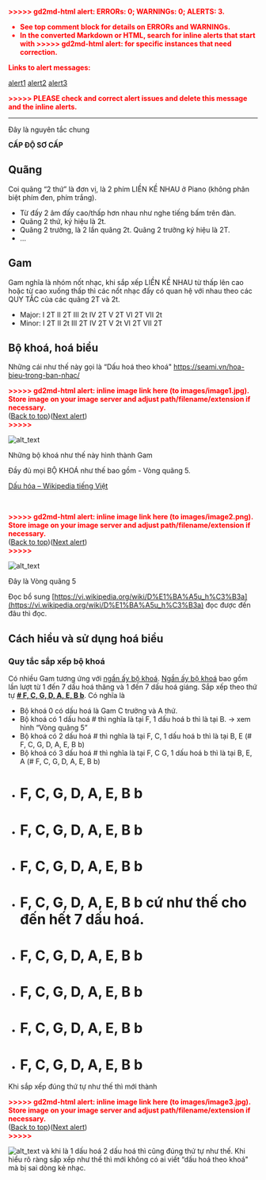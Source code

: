 <p style="color: red; font-weight: bold">>>>>>  gd2md-html alert:  ERRORs: 0; WARNINGs: 0; ALERTS: 3.</p>
<ul style="color: red; font-weight: bold"><li>See top comment block for details on ERRORs and WARNINGs. <li>In the converted Markdown or HTML, search for inline alerts that start with >>>>>  gd2md-html alert:  for specific instances that need correction.</ul>

<p style="color: red; font-weight: bold">Links to alert messages:</p><a href="#gdcalert1">alert1</a>
<a href="#gdcalert2">alert2</a>
<a href="#gdcalert3">alert3</a>

<p style="color: red; font-weight: bold">>>>>> PLEASE check and correct alert issues and delete this message and the inline alerts.<hr></p>


Đây là nguyên tắc chung

**CẤP ĐỘ SƠ CẤP**


## Quãng

Coi quãng “2 thứ” là đơn vị, là 2 phím LIỀN KỀ NHAU ở Piano (không phân biệt phím đen, phím trắng).



* Từ đấy 2 âm đấy cao/thấp hơn nhau như nghe tiếng bấm trên đàn.
* Quãng 2 thứ, ký hiệu là 2t.
* Quãng 2 trưởng, là 2 lần quãng 2t. Quãng 2 trưởng ký hiệu là 2T.
* …


## Gam

Gam nghĩa là nhóm nốt nhạc, khi sắp xếp LIỀN KỀ NHAU từ thấp lên cao hoặc từ cao xuống thấp thì các nốt nhạc đấy có quan hệ với nhau theo các QUY TẮC của các quãng 2T và 2t.



* Major: I 2T II 2T III 2t IV 2T V 2T VI 2T VII 2t
* Minor: I 2T II 2t III 2T IV 2T V 2t VI 2T VII 2T


## Bộ khoá, hoá biểu

Những cái như thế này gọi là “Dấu hoá theo khoá" https://seami.vn/hoa-bieu-trong-ban-nhac/



<p id="gdcalert1" ><span style="color: red; font-weight: bold">>>>>>  gd2md-html alert: inline image link here (to images/image1.jpg). Store image on your image server and adjust path/filename/extension if necessary. </span><br>(<a href="#">Back to top</a>)(<a href="#gdcalert2">Next alert</a>)<br><span style="color: red; font-weight: bold">>>>>> </span></p>


![alt_text](images/image1.jpg "image_tooltip")


Những bộ khoá như thế này hình thành Gam

Đầy đủ mọi BỘ KHOÁ như thế bao gồm - Vòng quãng 5.

[Dấu hóa – Wikipedia tiếng Việt](https://vi.wikipedia.org/wiki/D%E1%BA%A5u_h%C3%B3a#/media/T%E1%BA%ADp_tin:Circle_of_fifths_deluxe_4.svg)

 

​​

<p id="gdcalert2" ><span style="color: red; font-weight: bold">>>>>>  gd2md-html alert: inline image link here (to images/image2.png). Store image on your image server and adjust path/filename/extension if necessary. </span><br>(<a href="#">Back to top</a>)(<a href="#gdcalert3">Next alert</a>)<br><span style="color: red; font-weight: bold">>>>>> </span></p>


![alt_text](images/image2.png "image_tooltip")


Đây là Vòng quãng 5

Đọc bổ sung [https://vi.wikipedia.org/wiki/D%E1%BA%A5u_h%C3%B3a](https://vi.wikipedia.org/wiki/D%E1%BA%A5u_h%C3%B3a) đọc được đến đâu thì đọc.


## Cách hiểu và sử dụng hoá biểu


### Quy tắc sắp xếp bộ khoá

Có nhiều Gam tương ứng với [ngần ấy bộ khoá](https://vi.wikipedia.org/wiki/D%E1%BA%A5u_h%C3%B3a#/media/T%E1%BA%ADp_tin:Circle_of_fifths_deluxe_4.svg). [Ngần ấy bộ khoá](https://vi.wikipedia.org/wiki/D%E1%BA%A5u_h%C3%B3a#/media/T%E1%BA%ADp_tin:Circle_of_fifths_deluxe_4.svg) bao gồm lần lượt từ 1 đến 7 dấu hoá thăng và 1 đến 7 dấu hoá giáng. Sắp xếp theo thứ tự **<span style="text-decoration:underline;"># F, C, G, D, A, E, B b</span>**. Có nghĩa là



* Bộ khoá 0 có dấu hoá là Gam C trưởng và A thứ.
* Bộ khoá có 1 dấu hoá # thì nghĩa là tại F, 1 dấu hoá b thì là tại B. → xem hình “Vòng quãng 5”
* Bộ khoá có 2 dấu hoá # thì nghĩa là tại F, C, 1 dấu hoá b thì là tại B, E (# F, C, G, D, A, E, B b)
* Bộ khoá có 3 dấu hoá # thì nghĩa là tại F, C G, 1 dấu hoá b thì là tại B, E, A (# F, C, G, D, A, E, B b)
* # F, C, G, D, A, E, B b
* # F, C, G, D, A, E, B b
* # F, C, G, D, A, E, B b
* # F, C, G, D, A, E, B b cứ như thế cho đến hết 7 dấu hoá.
* # F, C, G, D, A, E, B b
* # F, C, G, D, A, E, B b
* # F, C, G, D, A, E, B b
* # F, C, G, D, A, E, B b

Khi sắp xếp đúng thứ tự như thế thì mới thành 

<p id="gdcalert3" ><span style="color: red; font-weight: bold">>>>>>  gd2md-html alert: inline image link here (to images/image3.jpg). Store image on your image server and adjust path/filename/extension if necessary. </span><br>(<a href="#">Back to top</a>)(<a href="#gdcalert4">Next alert</a>)<br><span style="color: red; font-weight: bold">>>>>> </span></p>


![alt_text](images/image3.jpg "image_tooltip")
 và khi là 1 dấu hoá 2 dấu hoá thì cũng đúng thứ tự như thế. Khi hiểu rõ ràng sắp xếp như thế thì mới không có ai viết “dấu hoá theo khoá" mà bị sai dòng kẻ nhạc.
